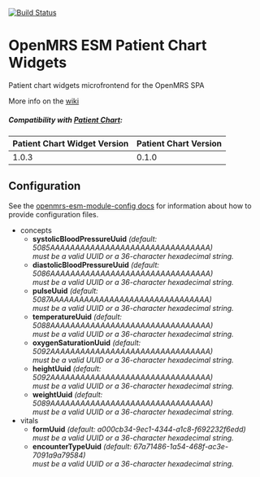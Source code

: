 [![Build Status](https://travis-ci.org/openmrs/openmrs-esm-patient-chart-widgets.svg?branch=master)](https://travis-ci.org/openmrs/openmrs-esm-patient-chart-widgets)

# OpenMRS ESM Patient Chart Widgets

Patient chart widgets microfrontend for the OpenMRS SPA

More info on the [wiki][]

[wiki]: https://wiki.openmrs.org/display/projects/openmrs-esm-patient-chart

##### Compatibility with [Patient Chart](https://github.com/openmrs/openmrs-esm-patient-chart):

| Patient Chart Widget Version | Patient Chart Version |
| ---------------------------- | --------------------- |
| 1.0.3                        | 0.1.0                 |

## Configuration

<!-- GENERATED BY OPENMRS CONFIG CLI -->

See the [openmrs-esm-module-config docs](https://github.com/openmrs/openmrs-esm-module-config#openmrs-esm-module-config)
for information about how to provide configuration files.

- concepts
  - **systolicBloodPressureUuid** _(default: 5085AAAAAAAAAAAAAAAAAAAAAAAAAAAAAAAA)_\
    _must be a valid UUID or a 36-character hexadecimal string._
  - **diastolicBloodPressureUuid** _(default: 5086AAAAAAAAAAAAAAAAAAAAAAAAAAAAAAAA)_\
    _must be a valid UUID or a 36-character hexadecimal string._
  - **pulseUuid** _(default: 5087AAAAAAAAAAAAAAAAAAAAAAAAAAAAAAAA)_\
    _must be a valid UUID or a 36-character hexadecimal string._
  - **temperatureUuid** _(default: 5088AAAAAAAAAAAAAAAAAAAAAAAAAAAAAAAA)_\
    _must be a valid UUID or a 36-character hexadecimal string._
  - **oxygenSaturationUuid** _(default: 5092AAAAAAAAAAAAAAAAAAAAAAAAAAAAAAAA)_\
    _must be a valid UUID or a 36-character hexadecimal string._
  - **heightUuid** _(default: 5092AAAAAAAAAAAAAAAAAAAAAAAAAAAAAAAA)_\
    _must be a valid UUID or a 36-character hexadecimal string._
  - **weightUuid** _(default: 5089AAAAAAAAAAAAAAAAAAAAAAAAAAAAAAAA)_\
    _must be a valid UUID or a 36-character hexadecimal string._
- vitals
  - **formUuid** _(default: a000cb34-9ec1-4344-a1c8-f692232f6edd)_\
    _must be a valid UUID or a 36-character hexadecimal string._
  - **encounterTypeUuid** _(default: 67a71486-1a54-468f-ac3e-7091a9a79584)_\
     _must be a valid UUID or a 36-character hexadecimal string._
    <!-- END OF GENERATED -->
